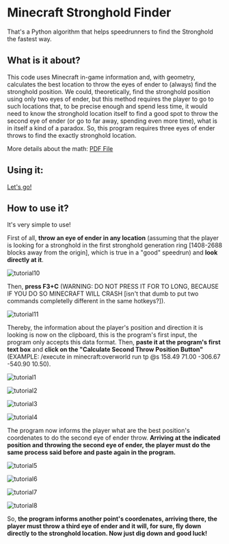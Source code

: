# Minecraft Stronghold Finder
That's a Python algorithm that helps speedrunners to find the Stronghold the fastest way.

## What is it about?
This code uses Minecraft in-game information and, with geometry, calculates the best location to throw the eyes of ender to (always) find the stronghold position. We could, theoretically, find the stronghold position using only two eyes of ender, but this method requires the player to go to such locations that, to be precise enough and spend less time, it would need to know the stronghold location itself to find a good spot to throw the second eye of ender (or go to far away, spending even more time), what is in itself a kind of a paradox. So, this program requires three eyes of ender throws to find the exactly stronghold location.

More details about the math:
[PDF File](https://github.com/AlantheBenign/Minecraft-Stronghold-Finder/blob/master/Minecraft_Stronghold_Finding_Mathematics%20(11).pdf)

## Using it:
[Let's go!](http://AlantheBenign.github.io/Minecraft-Stronghold-Finder/) 

## How to use it?
It's very simple to use!

First of all, **throw an eye of ender in any location** (assuming that the player is looking for a stronghold in the first stronghold generation ring [1408-2688 blocks away from the origin], which is true in a "good" speedrun) and **look directly at it**.

![tutorial10](https://github.com/AlantheBenign/Minecraft-Stronghold-Finder/blob/master/tutorial10.png)

Then, **press F3+C** (WARNING: DO NOT PRESS IT FOR TO LONG, BECAUSE IF YOU DO SO MINECRAFT WILL CRASH [isn't that dumb to put two commands completelly different in the same hotkeys?]).

![tutorial11](https://github.com/AlantheBenign/Minecraft-Stronghold-Finder/blob/master/tutorial11.png)

Thereby, the information about the player's position and direction it is looking is now on the clipboard, this is the program's first input, the program only accepts this data format. Then, **paste it at the program's first text box** and **click on the "Calculate Second Throw Position Button"** (EXAMPLE: /execute in minecraft:overworld run tp @s 158.49 71.00 -306.67 -540.90 10.50).

![tutorial1](https://github.com/AlantheBenign/Minecraft-Stronghold-Finder/blob/master/tutorial1.png)

![tutorial2](https://github.com/AlantheBenign/Minecraft-Stronghold-Finder/blob/master/tutorial2.png)

![tutorial3](https://github.com/AlantheBenign/Minecraft-Stronghold-Finder/blob/master/tutorial3.png)

![tutorial4](https://github.com/AlantheBenign/Minecraft-Stronghold-Finder/blob/master/tutorial4.png)

The program now informs the player what are the best position's coordenates to do the second eye of ender throw. **Arriving at the indicated position and throwing the second eye of ender, the player must do the same process said before and paste again in the program.**

![tutorial5](https://github.com/AlantheBenign/Minecraft-Stronghold-Finder/blob/master/tutorial5.png)

![tutorial6](https://github.com/AlantheBenign/Minecraft-Stronghold-Finder/blob/master/tutorial6.png)

![tutorial7](https://github.com/AlantheBenign/Minecraft-Stronghold-Finder/blob/master/tutorial7.png)

![tutorial8](https://github.com/AlantheBenign/Minecraft-Stronghold-Finder/blob/master/tutorial8.png)

So, **the program informs another point's coordenates, arriving there, the player must throw a third eye of ender and it will, for sure, fly down directly to the stronghold location. Now just dig down and good luck!**
